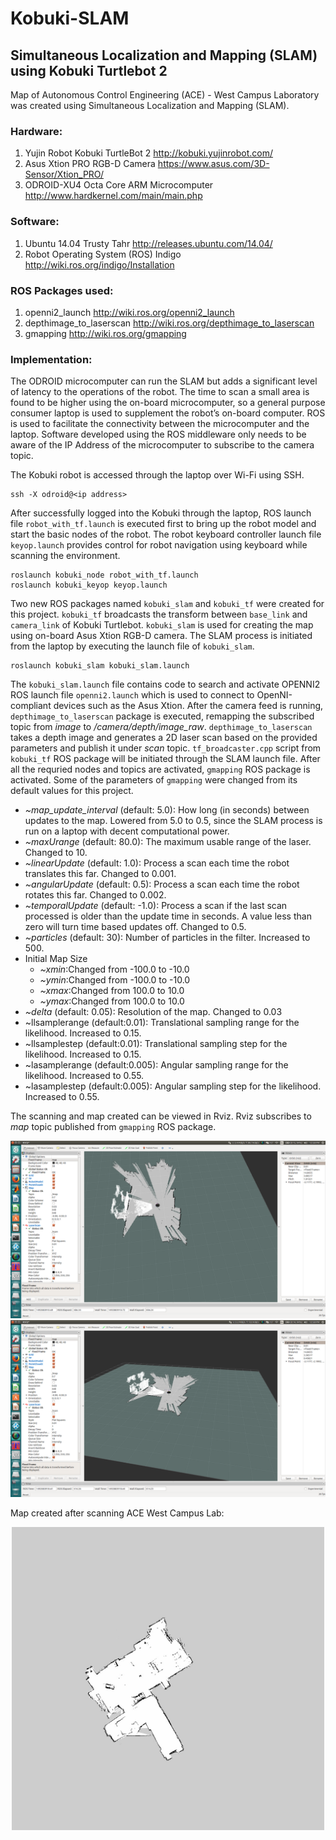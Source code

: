 # Kobuki-SLAM
## Simultaneous Localization and Mapping (SLAM) using Kobuki Turtlebot 2

Map of Autonomous Control Engineering (ACE) - West Campus Laboratory was created using Simultaneous Localization and Mapping (SLAM). 

### Hardware:
1. Yujin Robot Kobuki TurtleBot 2 http://kobuki.yujinrobot.com/
2. Asus Xtion PRO RGB-D Camera https://www.asus.com/3D-Sensor/Xtion_PRO/
3. ODROID-XU4 Octa Core ARM Microcomputer http://www.hardkernel.com/main/main.php

### Software:
1. Ubuntu 14.04 Trusty Tahr http://releases.ubuntu.com/14.04/
2. Robot Operating System (ROS) Indigo http://wiki.ros.org/indigo/Installation

### ROS Packages used:
1. openni2_launch http://wiki.ros.org/openni2_launch
2. depthimage_to_laserscan http://wiki.ros.org/depthimage_to_laserscan
3. gmapping http://wiki.ros.org/gmapping

### Implementation:

The ODROID microcomputer can run the SLAM but adds a significant level of latency to the operations of the robot. The time to scan a small area is found to be higher using the on-board microcomputer, so a general purpose consumer laptop is used to supplement the robot’s on-board computer. ROS is used to facilitate the connectivity between the microcomputer and the laptop. Software developed using the ROS middleware only needs to be aware of the IP Address of the microcomputer to subscribe to the camera topic.

The Kobuki robot is accessed through the laptop over Wi-Fi using SSH.
```
ssh -X odroid@<ip address>
```
After successfully logged into the Kobuki through the laptop, ROS launch file `robot_with_tf.launch` is executed first to bring up the robot model and start the basic nodes of the robot. The robot keyboard controller launch file `keyop.launch` provides control for robot navigation using keyboard while scanning the environment.
```
roslaunch kobuki_node robot_with_tf.launch
roslaunch kobuki_keyop keyop.launch
```

Two new ROS packages named `kobuki_slam` and `kobuki_tf` were created for this project. `kobuki_tf` broadcasts the transform between `base_link` and `camera_link` of Kobuki Turtlebot. `kobuki_slam` is used for creating the map using on-board Asus Xtion RGB-D camera. The SLAM process is initiated from the laptop by executing the launch file of `kobuki_slam`.
```
roslaunch kobuki_slam kobuki_slam.launch
```
The `kobuki_slam.launch` file contains code to search and activate OPENNI2 ROS launch file `openni2.launch` which is used to connect to OpenNI-compliant devices such as the Asus Xtion. After the camera feed is running, `depthimage_to_laserscan` package is executed, remapping the subscribed topic from _image_ to _/camera/depth/image_raw_. `depthimage_to_laserscan`  takes a depth image and generates a 2D laser scan based on the provided parameters and publish it under _scan_ topic. `tf_broadcaster.cpp` script from `kobuki_tf` ROS package will be initiated through the SLAM launch file. After all the requried nodes and topics are activated, `gmapping` ROS package is activated. Some of the parameters of `gmapping` were changed from its default values for this project.

* _~map_update_interval_ (default: 5.0): How long (in seconds) between updates to the map. Lowered from 5.0 to 0.5, since the SLAM process is run on a laptop with decent computational power.
* _~maxUrange_ (default: 80.0): The maximum usable range of the laser. Changed to 10.
* _~linearUpdate_ (default: 1.0): Process a scan each time the robot translates this far. Changed to 0.001.
* _~angularUpdate_ (default: 0.5): Process a scan each time the robot rotates this far. Changed to 0.002.
* _~temporalUpdate_ (default: -1.0): Process a scan if the last scan processed is older than the update time in seconds. A value less than zero will turn time based updates off. Changed to 0.5.
* _~particles_ (default: 30): Number of particles in the filter. Increased to 500.
* Initial Map Size
  * _~xmin_:Changed from -100.0 to -10.0
  * _~ymin_:Changed from -100.0 to -10.0
  * _~xmax_:Changed from 100.0 to 10.0
  * _~ymax_:Changed from 100.0 to 10.0
* _~delta_ (default: 0.05): Resolution of the map. Changed to 0.03
* ~llsamplerange (default:0.01): Translational sampling range for the likelihood. Increased to 0.15.
* ~llsamplestep (default:0.01): Translational sampling step for the likelihood. Increased to 0.15. 
* ~lasamplerange (default:0.005): Angular sampling range for the likelihood. Increased to 0.55.
* ~lasamplestep (default:0.005): Angular sampling step for the likelihood. Increased to 0.55.


The scanning and map created can be viewed in Rviz. Rviz subscribes to _map_ topic published from `gmapping` ROS package. 

<p align="center">
   <img src = "Images/SLAM_mapping_1.png">

   <img src = "Images/SLAM_mapping_2.png">
</p>

Map created after scanning ACE West Campus Lab:

<p align="center">
  <img src = "Images/afl_map.jpg" width="500" />
</p>
